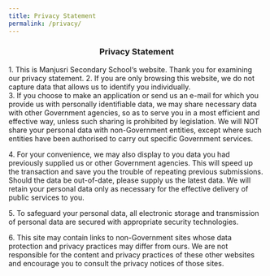 ```yaml
---
title: Privacy Statement
permalink: /privacy/
---
```


### <center>Privacy Statement</center>

1\. This is Manjusri Secondary School‘s website. Thank you for examining our privacy statement. 2\. If you are only browsing this website, we do not capture data that allows us to identify you individually.   
3\. If you choose to make an application or send us an e-mail for which you provide us with personally identifiable data, we may share necessary data with other Government agencies, so as to serve you in a most efficient and effective way, unless such sharing is prohibited by legislation. We will NOT share your personal data with non-Government entities, except where such entities have been authorised to carry out specific Government services.  
  
4\. For your convenience, we may also display to you data you had previously supplied us or other Government agencies. This will speed up the transaction and save you the trouble of repeating previous submissions. Should the data be out-of-date, please supply us the latest data. We will retain your personal data only as necessary for the effective delivery of public services to you.   
  
5\. To safeguard your personal data, all electronic storage and transmission of personal data are secured with appropriate security technologies.  
  
6\. This site may contain links to non-Government sites whose data protection and privacy practices may differ from ours. We are not responsible for the content and privacy practices of these other websites and encourage you to consult the privacy notices of those sites.